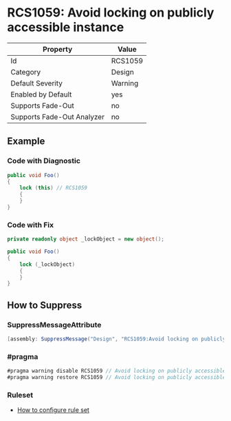 # RCS1059: Avoid locking on publicly accessible instance

Property | Value
--- | ---
Id|RCS1059
Category|Design
Default Severity|Warning
Enabled by Default|yes
Supports Fade\-Out|no
Supports Fade\-Out Analyzer|no

## Example

### Code with Diagnostic

```csharp
public void Foo()
{
    lock (this) // RCS1059
    {
    }
}
```

### Code with Fix

```csharp
private readonly object _lockObject = new object();

public void Foo()
{
    lock (_lockObject)
    {
    }
}
```

## How to Suppress

### SuppressMessageAttribute

```csharp
[assembly: SuppressMessage("Design", "RCS1059:Avoid locking on publicly accessible instance.", Justification = "<Pending>")]
```

### \#pragma

```csharp
#pragma warning disable RCS1059 // Avoid locking on publicly accessible instance.
#pragma warning restore RCS1059 // Avoid locking on publicly accessible instance.
```

### Ruleset

* [How to configure rule set](../HowToConfigureAnalyzers.md)
